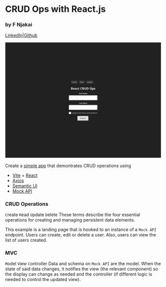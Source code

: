 # CRUD Ops with React.js

### by F Njakai

[LinkedIn][def]|[Github][def2]

<img src="./src/assets/screenshot_0" alt="project-screenshot"/>

Create a [simple app][def3] that demontrates CRUD operations using 
* [Vite][def4] + [React][def5]
* [Axios][def6]
* [Semantic UI][def7]
* [Mock API][def8]

### CRUD Operations
`C`reate `R`ead `U`pdate `D`elete
These terms describe the four essential operations for creating and managing persistent data elements.

This example is a landing page that is hooked to an instance of a `Mock API` endpoint. Users can create, edit or delete a user. Also, users can view the list of users created.

### MVC
`M`odel `V`iew `C`ontroller
Data and schema on `Mock API` are the model. When the state of said data changes, it notifies the view (the relevant component) so the display can change as needed and the controller (if different logic is needed to control the updated view).




[def]: https://www.linkedin.com/in/fnjakai
[def2]: https://www.github.com/brk-a
[def3]: https://simple-crud-ops.vercel.app
[def4]: https://vitejs.dev/
[def5]: https://react.dev/
[def6]: https://axios-http.com/docs/intro
[def7]: https://semantic-ui.com/
[def8]: https://mockapi.io